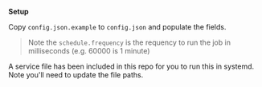 **Setup**

Copy `config.json.example` to `config.json` and populate the fields.

> Note the `schedule.frequency` is the requency to run the job in milliseconds (e.g. 60000 is 1 minute)

A service file has been included in this repo for you to run this in systemd. Note you'll need to update the file paths.